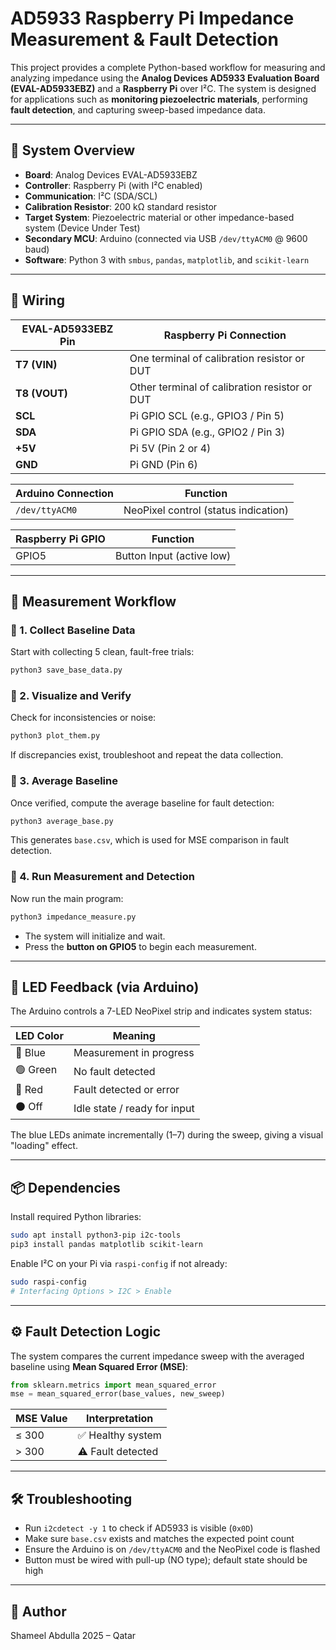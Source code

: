 
# AD5933 Raspberry Pi Impedance Measurement & Fault Detection

This project provides a complete Python-based workflow for measuring and analyzing impedance using the **Analog Devices AD5933 Evaluation Board (EVAL-AD5933EBZ)** and a **Raspberry Pi** over I²C. The system is designed for applications such as **monitoring piezoelectric materials**, performing **fault detection**, and capturing sweep-based impedance data.

---

## 🧩 System Overview

- **Board**: Analog Devices EVAL-AD5933EBZ
- **Controller**: Raspberry Pi (with I²C enabled)
- **Communication**: I²C (SDA/SCL)
- **Calibration Resistor**: 200 kΩ standard resistor
- **Target System**: Piezoelectric material or other impedance-based system (Device Under Test)
- **Secondary MCU**: Arduino (connected via USB `/dev/ttyACM0` @ 9600 baud)
- **Software**: Python 3 with `smbus`, `pandas`, `matplotlib`, and `scikit-learn`

---

## 🔌 Wiring

| EVAL-AD5933EBZ Pin | Raspberry Pi Connection |
|--------------------|-------------------------|
| **T7 (VIN)**       | One terminal of calibration resistor or DUT |
| **T8 (VOUT)**      | Other terminal of calibration resistor or DUT |
| **SCL**            | Pi GPIO SCL (e.g., GPIO3 / Pin 5) |
| **SDA**            | Pi GPIO SDA (e.g., GPIO2 / Pin 3) |
| **+5V**            | Pi 5V (Pin 2 or 4) |
| **GND**            | Pi GND (Pin 6) |

| Arduino Connection | Function |
|--------------------|----------|
| `/dev/ttyACM0`     | NeoPixel control (status indication) |

| Raspberry Pi GPIO | Function       |
|-------------------|----------------|
| GPIO5             | Button Input (active low) |

---

## 🧪 Measurement Workflow

### 🔹 1. Collect Baseline Data
Start with collecting 5 clean, fault-free trials:

```bash
python3 save_base_data.py
````

### 🔹 2. Visualize and Verify

Check for inconsistencies or noise:

```bash
python3 plot_them.py
```

If discrepancies exist, troubleshoot and repeat the data collection.

### 🔹 3. Average Baseline

Once verified, compute the average baseline for fault detection:

```bash
python3 average_base.py
```

This generates `base.csv`, which is used for MSE comparison in fault detection.

### 🔹 4. Run Measurement and Detection

Now run the main program:

```bash
python3 impedance_measure.py
```

* The system will initialize and wait.
* Press the **button on GPIO5** to begin each measurement.

---

## 🧠 LED Feedback (via Arduino)

The Arduino controls a 7-LED NeoPixel strip and indicates system status:

| LED Color | Meaning                      |
| --------- | ---------------------------- |
| 🔵 Blue   | Measurement in progress      |
| 🟢 Green  | No fault detected            |
| 🔴 Red    | Fault detected or error      |
| ⚫ Off     | Idle state / ready for input |

The blue LEDs animate incrementally (1–7) during the sweep, giving a visual "loading" effect.

---

## 📦 Dependencies

Install required Python libraries:

```bash
sudo apt install python3-pip i2c-tools
pip3 install pandas matplotlib scikit-learn
```

Enable I²C on your Pi via `raspi-config` if not already:

```bash
sudo raspi-config
# Interfacing Options > I2C > Enable
```

---

## ⚙️ Fault Detection Logic

The system compares the current impedance sweep with the averaged baseline using **Mean Squared Error (MSE)**:

```python
from sklearn.metrics import mean_squared_error
mse = mean_squared_error(base_values, new_sweep)
```

| MSE Value | Interpretation    |
| --------- | ----------------- |
| ≤ 300     | ✅ Healthy system  |
| > 300     | ⚠️ Fault detected |

---

## 🛠 Troubleshooting

* Run `i2cdetect -y 1` to check if AD5933 is visible (`0x0D`)
* Make sure `base.csv` exists and matches the expected point count
* Ensure the Arduino is on `/dev/ttyACM0` and the NeoPixel code is flashed
* Button must be wired with pull-up (NO type); default state should be high

---

## 👤 Author

Shameel Abdulla
2025 – Qatar



